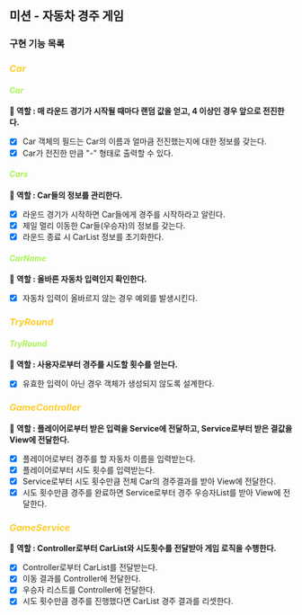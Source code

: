 ## 미션 - 자동차 경주 게임

### 구현 기능 목록

### *<span style = 'color : #FFCD28'>Car</span>*<br/>

#### *<span style = 'color : #A8F552'>Car</span>*<br/>
**🔆 역할 : 매 라운드 경기가 시작될 때마다 랜덤 값을 얻고, 4 이상인 경우 앞으로 전진한다.**<br/>

- [X] Car 객체의 필드는 Car의 이름과 얼마큼 전진했는지에 대한 정보를 갖는다.<br/>
- [X] Car가 전진한 만큼 "-" 형태로 출력할 수 있다.<br/>

#### *<span style = 'color : #A8F552'>Cars</span>*<br/>
**🔆 역할 : Car들의 정보를 관리한다.**<br/>

- [X] 라운드 경기가 시작하면 Car들에게 경주를 시작하라고 알린다.<br/>
- [X] 제일 멀리 이동한 Car들(우승자)의 정보를 갖는다.<br/>
- [X] 라운드 종료 시 CarList 정보를 초기화한다.<br/>

#### *<span style = 'color : #A8F552'>CarName</span>*<br/>
**🔆 역할 : 올바른 자동차 입력인지 확인한다.**<br/>

- [X] 자동차 입력이 올바르지 않는 경우 예외를 발생시킨다.<br/>

### *<span style = 'color : #FFCD28'>TryRound</span>*<br/>

#### *<span style = 'color : #A8F552'>TryRound</span>*<br/>
**🔆 역할 : 사용자로부터 경주를 시도할 횟수를 얻는다.**<br/>

- [X] 유효한 입력이 아닌 경우 객체가 생성되지 않도록 설계한다.<br/>

### *<span style = 'color : #FFCD28'>GameController</span>*<br/>
**🔆 역할 : 플레이어로부터 받은 입력을 Service에 전달하고, Service로부터 받은 결값을 View에 전달한다.**<br/>

- [X] 플레이어로부터 경주를 할 자동차 이름을 입력받는다.<br/>
- [X] 플레이어로부터 시도 횟수를 입력받는다.<br/>
- [X] Service로부터 시도 횟수만큼 전체 Car의 경주결과를 받아 View에 전달한다.<br/>
- [X] 시도 횟수만큼 경주를 완료하면 Service로부터 경주 우승자List를 받아 View에 전달한다.<br/>

### *<span style = 'color : #FFCD28'>GameService</span>*<br/>
**🔆 역할 : Controller로부터 CarList와 시도횟수를 전달받아 게임 로직을 수행한다.**<br/>

- [X] Controller로부터 CarList를 전달받는다.<br/>
- [X] 이동 결과를 Controller에 전달한다.<br/>
- [X] 우승자 리스트를 Controller에 전달한다.<br/>
- [X] 시도 횟수만큼 경주를 진행했다면 CarList 경주 결과를 리셋한다.<br/>
